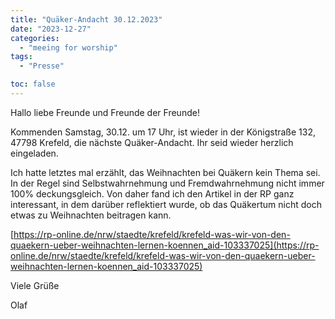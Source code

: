 ```yaml
---
title: "Quäker-Andacht 30.12.2023"
date: "2023-12-27"
categories:
  - "meeing for worship"
tags:
  - "Presse"

toc: false
---
```


Hallo liebe Freunde und Freunde der Freunde!

Kommenden Samstag, 30.12. um 17 Uhr, ist wieder in der Königstraße
132, 47798 Krefeld, die nächste Quäker-Andacht. Ihr seid wieder
herzlich eingeladen.

Ich hatte letztes mal erzählt, das Weihnachten bei Quäkern kein Thema
sei. In der Regel sind Selbstwahrnehmung und Fremdwahrnehmung
nicht immer 100% deckungsgleich. Von daher fand ich den Artikel in
der RP ganz interessant, in dem darüber reflektiert wurde, ob das
Quäkertum nicht doch etwas zu Weihnachten beitragen kann.

[https://rp-online.de/nrw/staedte/krefeld/krefeld-was-wir-von-den-quaekern-ueber-weihnachten-lernen-koennen_aid-103337025](https://rp-online.de/nrw/staedte/krefeld/krefeld-was-wir-von-den-quaekern-ueber-weihnachten-lernen-koennen_aid-103337025)


Viele Grüße

Olaf